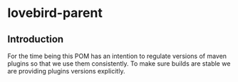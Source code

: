 # lovebird-parent

## Introduction 

For the time being this POM has an intention to regulate versions of maven plugins so that we use them consistently.
To make sure builds are stable we are providing plugins versions explicitly.